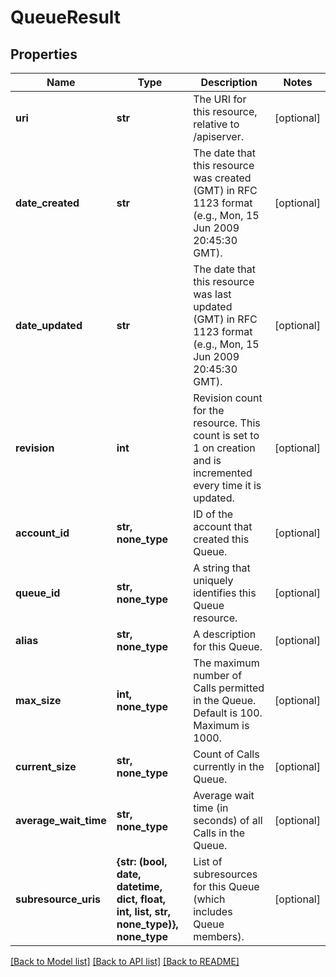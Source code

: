 # QueueResult

## Properties
Name | Type | Description | Notes
------------ | ------------- | ------------- | -------------
**uri** | **str** | The URI for this resource, relative to /apiserver. | [optional] 
**date_created** | **str** | The date that this resource was created (GMT) in RFC 1123 format (e.g., Mon, 15 Jun 2009 20:45:30 GMT). | [optional] 
**date_updated** | **str** | The date that this resource was last updated (GMT) in RFC 1123 format (e.g., Mon, 15 Jun 2009 20:45:30 GMT). | [optional] 
**revision** | **int** | Revision count for the resource. This count is set to 1 on creation and is incremented every time it is updated. | [optional] 
**account_id** | **str, none_type** | ID of the account that created this Queue. | [optional] 
**queue_id** | **str, none_type** | A string that uniquely identifies this Queue resource. | [optional] 
**alias** | **str, none_type** | A description for this Queue. | [optional] 
**max_size** | **int, none_type** | The maximum number of Calls permitted in the Queue. Default is 100. Maximum is 1000. | [optional] 
**current_size** | **str, none_type** | Count of Calls currently in the Queue. | [optional] 
**average_wait_time** | **str, none_type** | Average wait time (in seconds) of all Calls in the Queue. | [optional] 
**subresource_uris** | **{str: (bool, date, datetime, dict, float, int, list, str, none_type)}, none_type** | List of subresources for this Queue (which includes Queue members). | [optional] 

[[Back to Model list]](../README.md#documentation-for-models) [[Back to API list]](../README.md#documentation-for-api-endpoints) [[Back to README]](../README.md)



